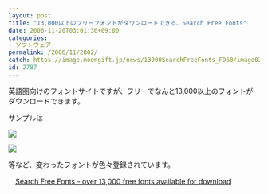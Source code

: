 ```yaml
---
layout: post
title: "13,000以上のフリーフォントがダウンロードできる、Search Free Fonts"
date: 2006-11-20T03:01:30+09:00
categories:
- ソフトウェア
permalink: /2006/11/2802/
catch: https://image.moongift.jp/news/13000SearchFreeFonts_FD6B/image02.png
id: 2787
---
```

英語圏向けのフォントサイトですが、フリーでなんと13,000以上のフォントがダウンロードできます。

 

サンプルは

 

[![](https://image.moongift.jp/news/13000SearchFreeFonts_FD6B/image0.png)](https://image.moongift.jp/news/13000SearchFreeFonts_FD6B/image01.png)

 

[![](https://image.moongift.jp/news/13000SearchFreeFonts_FD6B/image02.png)](https://image.moongift.jp/news/13000SearchFreeFonts_FD6B/image03.png)

 

等など、変わったフォントが色々登録されています。

 

　[Search Free Fonts - over 13,000 free fonts available for download](http://www.searchfreefonts.com/)

